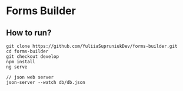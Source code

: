 # Forms Builder


## How to run?

 ```
 git clone https://github.com/YuliiaSupruniukDev/forms-builder.git
 cd forms-builder
 git checkout develop
 npm install
 ng serve

 // json web server
 json-server --watch db/db.json
 ```   
